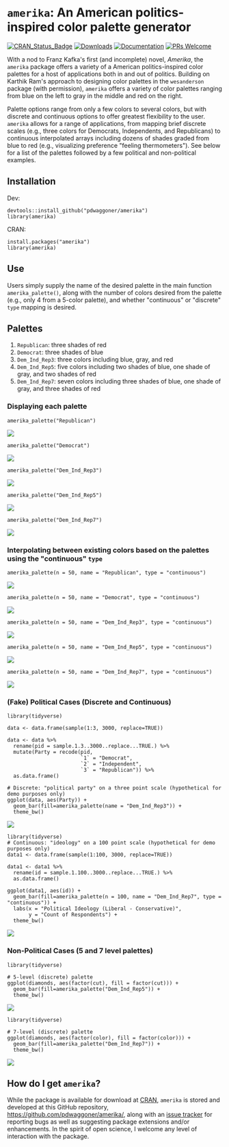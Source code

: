 # `amerika`: An American politics-inspired color palette generator
[![CRAN_Status_Badge](https://www.r-pkg.org/badges/version/amerika)](http://cran.r-project.org/package=amerika)
[![Downloads](http://cranlogs.r-pkg.org/badges/grand-total/amerika)](http://cranlogs.r-pkg.org/)
[![Documentation](https://img.shields.io/badge/documentation-amerika-orange.svg?colorB=E91E63)](https://www.r-pkg.org/pkg/amerika)
[![PRs Welcome](https://img.shields.io/badge/PRs-welcome-brightgreen.svg?style=plastic)](https://github.com/pdwaggoner/amerika/pulls)

With a nod to Franz Kafka's first (and incomplete) novel, _Amerika_, the `amerika` package offers a variety of a American politics-inspired color palettes for a host of applications both in and out of politics. Building on Karthik Ram's approach to designing color palettes in the `wesanderson` package (with permission), `amerika` offers a variety of color palettes ranging from blue on the left to gray in the middle and red on the right.

Palette options range from only a few colors to several colors, but with discrete and continuous options to offer greatest flexibility to the user. `amerika` allows for a range of applications, from mapping brief discrete scales (e.g., three colors for Democrats, Independents, and Republicans) to continuous interpolated arrays including dozens of shades graded from blue to red (e.g., visualizing preference "feeling thermometers"). See below for a list of the palettes followed by a few political and non-political examples.

## Installation

 Dev:

```{r }
devtools::install_github("pdwaggoner/amerika")
library(amerika)
```

CRAN:

```{r }
install.packages("amerika")
library(amerika)
```

## Use

Users simply supply the name of the desired palette in the main function `amerika_palette()`, along with the number of colors desired from the palette (e.g., only 4 from a 5-color palette), and whether "continuous" or "discrete" `type` mapping is desired. 

## Palettes 

1. `Republican`: three shades of red
2. `Democrat`: three shades of blue
3. `Dem_Ind_Rep3`: three colors including blue, gray, and red
4. `Dem_Ind_Rep5`: five colors including two shades of blue, one shade of gray, and two shades of red
5. `Dem_Ind_Rep7`: seven colors including three shades of blue, one shade of gray, and three shades of red

### Displaying each palette

```{r }
amerika_palette("Republican")
```
![](rep.png)


```{r }
amerika_palette("Democrat")
```
![](dem.png)


```{r }
amerika_palette("Dem_Ind_Rep3")
```
![](dir3.png)


```{r }
amerika_palette("Dem_Ind_Rep5")
```
![](dir5.png)


```{r }
amerika_palette("Dem_Ind_Rep7")
```
![](dir7.png)


### Interpolating between existing colors based on the palettes using the "continuous" `type`

```{r }
amerika_palette(n = 50, name = "Republican", type = "continuous")
```
![](rcont.png)


```{r }
amerika_palette(n = 50, name = "Democrat", type = "continuous")
```
![](dcont.png)


```{r }
amerika_palette(n = 50, name = "Dem_Ind_Rep3", type = "continuous")
```
![](dir3cont.png)


```{r }
amerika_palette(n = 50, name = "Dem_Ind_Rep5", type = "continuous")
```
![](dir5cont.png)


```{r }
amerika_palette(n = 50, name = "Dem_Ind_Rep7", type = "continuous")
```
![](dir7cont.png)


### (Fake) Political Cases (Discrete and Continuous)

```{r }
library(tidyverse)

data <- data.frame(sample(1:3, 3000, replace=TRUE))

data <- data %>%
  rename(pid = sample.1.3..3000..replace...TRUE.) %>%
  mutate(Party = recode(pid,
                        `1` = "Democrat",
                        `2` = "Independent",
                        `3` = "Republican")) %>%
  as.data.frame()

# Discrete: "political party" on a three point scale (hypothetical for demo purposes only)
ggplot(data, aes(Party)) +
  geom_bar(fill=amerika_palette(name = "Dem_Ind_Rep3")) + 
  theme_bw()
```
![](poldisc.png)


```{r }
library(tidyverse)
# Continuous: "ideology" on a 100 point scale (hypothetical for demo purposes only)
data1 <- data.frame(sample(1:100, 3000, replace=TRUE))

data1 <- data1 %>%
  rename(id = sample.1.100..3000..replace...TRUE.) %>%
  as.data.frame()

ggplot(data1, aes(id)) +
  geom_bar(fill=amerika_palette(n = 100, name = "Dem_Ind_Rep7", type = "continuous")) +
  labs(x = "Political Ideology (Liberal - Conservative)",
       y = "Count of Respondents") +
  theme_bw()
```
![](polcont.png)


### Non-Political Cases (5 and 7 level palettes)

```{r }
library(tidyverse)

# 5-level (discrete) palette
ggplot(diamonds, aes(factor(cut), fill = factor(cut))) +
  geom_bar(fill=amerika_palette("Dem_Ind_Rep5")) + 
  theme_bw()
```
![](nonpol5.png)


```{r }
library(tidyverse)

# 7-level (discrete) palette
ggplot(diamonds, aes(factor(color), fill = factor(color))) +
  geom_bar(fill=amerika_palette("Dem_Ind_Rep7")) + 
  theme_bw()
```
![](nonpol7.png)


## How do I get `amerika`? 

While the package is available for download at [CRAN](https://CRAN.R-project.org/package=amerika), `amerika` is stored and developed at this GitHub repository, <https://github.com/pdwaggoner/amerika/>, along with an [issue tracker](https://github.com/pdwaggoner/amerika/issues/) for reporting bugs as well as suggesting package extensions and/or enhancements. In the spirit of open science, I welcome any level of interaction with the package.


